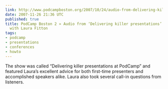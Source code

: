 ```yaml
---
link: http://www.podcampboston.org/2007/10/24/audio-from-delivering-killer-presentations-conversation-with-laura-fitton/
date: 2007-11-26 21:36 UTC
published: true
title: PodCamp Boston 2 » Audio from ‘Delivering killer presentations’ conversation
  with Laura Fitton
tags:
- podcamp
- presentations
- conferences
- howto
---
```


The show was called “Delivering killer presentations at PodCamp” and featured Laura’s excellent advice for both first-time presenters and accomplished speakers alike. Laura also took several call-in questions from listeners.
